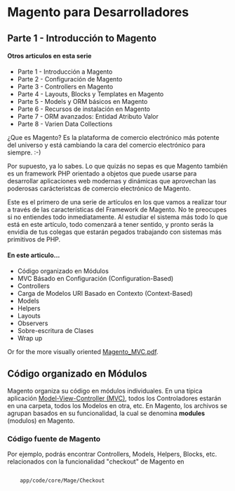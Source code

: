 # Magento para Desarrolladores
## Parte 1 - Introducción to Magento

#### Otros articulos en esta serie

* Parte 1 - Introducción a Magento
* Parte 2 - Configuración de Magento
* Parte 3 - Controllers en Magento
* Parte 4 - Layouts, Blocks y Templates en Magento
* Parte 5 - Models y ORM básicos en Magento
* Parte 6 - Recursos de instalación en Magento
* Parte 7 - ORM avanzados: Entidad Atributo Valor
* Parte 8 - Varien Data Collections

¿Que es Magento? Es la plataforma de comercio electrónico más potente del universo y está cambiando la cara del comercio electrónico para siempre. :-)

Por supuesto, ya lo sabes. Lo que quizás no sepas es que Magento también es un framework PHP orientado a objetos que puede usarse para desarrollar aplicaciones web modernas y dinámicas que aprovechan las poderosas carácteristcas de comercio electrónico de Magento.

Este es el primero de una serie de artículos en los que vamos a realizar tour a través de las características del Framework de Magento. No te preocupes si no entiendes todo inmediatamente. Al estudiar el sistema más todo lo que está en este artículo, todo comenzará a tener sentido, y pronto serás la envidia de tus colegas que estarán pegados trabajando con sistemas más primitivos de PHP.

#### En este articulo...

* Código organizado en Módulos
* MVC Básado en Configuración (Configuration-Based)
* Controllers
* Carga de Modelos URI Basado en Contexto (Context-Based)
* Models
* Helpers
* Layouts
* Observers
* Sobre-escritura de Clases
* Wrap up

Or for the more visually oriented [Magento_MVC.pdf](http://devdocs.magento.com/common/images/m1x/Magento_MVC.pdf/).

## Código organizado en Módulos

Magento organiza su código en módulos individuales. En una típica aplicación [Model-View-Controller (MVC)](https://es.wikipedia.org/wiki/modelo-vista-controlador), todos los Controladores estarán en una carpeta, todos los Modelos en otra, etc. En Magento, los archivos se agrupan basados en su funcionalidad, la cual se denomina **modules** (modulos) en Magento.

### Código fuente de Magento

Por ejemplo, podrás encontrar Controllers, Models, Helpers, Blocks, etc. relacionados con la funcionalidad "checkout" de Magento en

<code>
    app/code/core/Mage/Checkout
</code>
